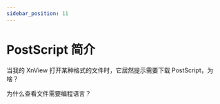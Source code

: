 ```yaml
---
sidebar_position: 11
---
```


# PostScript 简介

当我的 XnView 打开某种格式的文件时，它居然提示需要下载 PostScript，为啥？

为什么查看文件需要编程语言？

